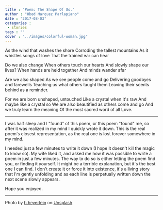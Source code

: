 ```yaml
---
title : "Poem: The Shape Of Us."
author : "Obed Marquez Parlapiano"
date : "2017-08-03"
categories : 
 - stories
tags : ""
cover : "../images/colorful-woman.jpg"
---
```


As the wind that washes the shore Corroding the tallest mountains As it whistles songs of love That the trained ear can hear

Do we also change When others touch our hearts And slowly shape our lives? When hands are held together And minds wander afar

Are we also shaped As we see people come and go Delivering goodbyes and farewells Teaching us what others taught them Leaving their scents behind as a reminder.

For we are born unshaped, untouched Like a crystal when it's raw And maybe like a crystal so We are also beautified as others come and go And we truly learn the meaning Of the most sacred word of all Love.

* * *

I was half sleep and I "found" of this poem, or this poem "found" me, so after it was realized in my mind I quickly wrote it down. This is the real poem's closest representation, as the real one is lost forever somewhere in my mind.

I needed just a few minutes to write it down (I hope it doesn't kill the magic to know so). My wife liked it, and asked me how it was possible to write a poem in just a few minutes. The way to do so is either letting the poem find you, or finding it yourself. It might be a terrible explanation, but it's the best one I can find. I don't create it or force it into existence, it's a living story that I'm gently unfolding and as each line is perpetually written down the next scene slowly appears.

Hope you enjoyed.

* * *

Photo by [h heyerlein](https://unsplash.com/photos/BsWgMBfb208?utm_source=unsplash&utm_medium=referral&utm_content=creditCopyText) on [Unsplash](https://unsplash.com/?utm_source=unsplash&utm_medium=referral&utm_content=creditCopyText)
